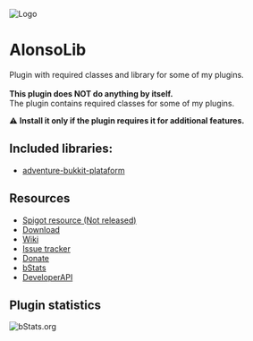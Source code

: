 ![Logo](https://i.imgur.com/Ovka2nF.png)
# AlonsoLib
Plugin with required classes and library for some of my plugins.\
\
**This plugin does NOT do anything by itself.**\
The plugin contains required classes for some of my plugins.

:warning: **Install it only if the plugin requires it for additional features.**

## Included libraries:
- [adventure-bukkit-plataform](https://github.com/KyoriPowered/adventure-platform)

## Resources
- [Spigot resource (Not released)](https://github.com/AlonsoAliaga/AlonsoLib/)
- [Download](https://github.com/AlonsoAliaga/AlonsoLib/releases)
- [Wiki](https://github.com/AlonsoAliaga/AlonsoLib/wiki)
- [Issue tracker](https://github.com/AlonsoAliaga/AlonsoLib/issues)
- [Donate](https://paypal.me/AlonsoAliaga)
- [bStats](https://bstats.org/plugin/bukkit/AlonsoLib/12887)
- [DeveloperAPI](https://github.com/AlonsoAliaga/AlonsoLib/wiki/How-to-use)

## Plugin statistics
![bStats.org](https://bstats.org/signatures/bukkit/AlonsoLib.svg)

